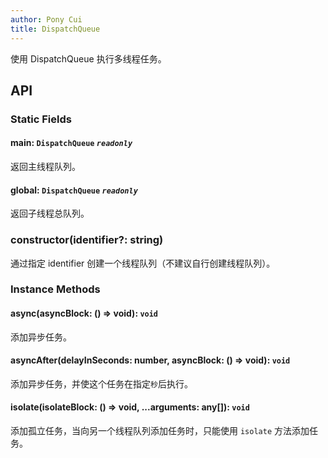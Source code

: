 ```yaml
---
author: Pony Cui
title: DispatchQueue
---
```


使用 DispatchQueue 执行多线程任务。

## API

### Static Fields

#### main: `DispatchQueue` *`readonly`*
返回主线程队列。

#### global: `DispatchQueue` *`readonly`*
返回子线程总队列。

### constructor(identifier?: string)
通过指定 identifier 创建一个线程队列（不建议自行创建线程队列）。

### Instance Methods

#### async(asyncBlock: () => void): `void`
添加异步任务。

#### asyncAfter(delayInSeconds: number, asyncBlock: () => void): `void` 
添加异步任务，并使这个任务在指定`秒`后执行。

#### isolate(isolateBlock: () => void, ...arguments: any[]): `void`
添加孤立任务，当向另一个线程队列添加任务时，只能使用 ```isolate``` 方法添加任务。